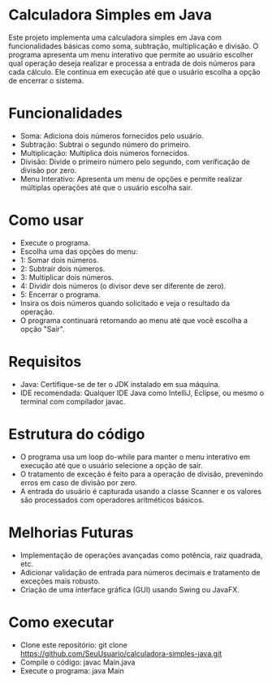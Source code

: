 # Calculadora Simples em Java

Este projeto implementa uma calculadora simples em Java com funcionalidades básicas como soma, subtração, multiplicação e divisão. O programa apresenta um menu interativo que permite ao usuário escolher qual operação deseja realizar e processa a entrada de dois números para cada cálculo. Ele continua em execução até que o usuário escolha a opção de encerrar o sistema.

# Funcionalidades
- Soma: Adiciona dois números fornecidos pelo usuário.
- Subtração: Subtrai o segundo número do primeiro.
- Multiplicação: Multiplica dois números fornecidos.
- Divisão: Divide o primeiro número pelo segundo, com verificação de divisão por zero.
- Menu Interativo: Apresenta um menu de opções e permite realizar múltiplas operações até que o usuário escolha sair.

# Como usar
- Execute o programa.
- Escolha uma das opções do menu:
- 1: Somar dois números.
- 2: Subtrair dois números.
- 3: Multiplicar dois números.
- 4: Dividir dois números (o divisor deve ser diferente de zero).
- 5: Encerrar o programa.
- Insira os dois números quando solicitado e veja o resultado da operação.
- O programa continuará retornando ao menu até que você escolha a opção "Sair".

# Requisitos
- Java: Certifique-se de ter o JDK instalado em sua máquina.
- IDE recomendada: Qualquer IDE Java como IntelliJ, Eclipse, ou mesmo o terminal com compilador javac.

# Estrutura do código
- O programa usa um loop do-while para manter o menu interativo em execução até que o usuário selecione a opção de sair.
- O tratamento de exceção é feito para a operação de divisão, prevenindo erros em caso de divisão por zero.
- A entrada do usuário é capturada usando a classe Scanner e os valores são processados com operadores aritméticos básicos.

# Melhorias Futuras
- Implementação de operações avançadas como potência, raiz quadrada, etc.
- Adicionar validação de entrada para números decimais e tratamento de exceções mais robusto.
- Criação de uma interface gráfica (GUI) usando Swing ou JavaFX.

# Como executar
- Clone este repositório: git clone https://github.com/SeuUsuario/calculadora-simples-java.git
- Compile o código: javac Main.java
- Execute o programa: java Main
